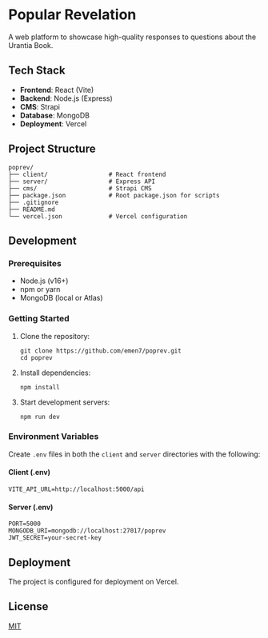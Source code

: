 # Popular Revelation

A web platform to showcase high-quality responses to questions about the Urantia Book.

## Tech Stack

- **Frontend**: React (Vite)
- **Backend**: Node.js (Express)
- **CMS**: Strapi
- **Database**: MongoDB
- **Deployment**: Vercel

## Project Structure

```
poprev/
├── client/                 # React frontend
├── server/                 # Express API
├── cms/                    # Strapi CMS
├── package.json            # Root package.json for scripts
├── .gitignore
├── README.md
└── vercel.json             # Vercel configuration
```

## Development

### Prerequisites

- Node.js (v16+)
- npm or yarn
- MongoDB (local or Atlas)

### Getting Started

1. Clone the repository:

   ```
   git clone https://github.com/emen7/poprev.git
   cd poprev
   ```

2. Install dependencies:

   ```
   npm install
   ```

3. Start development servers:
   ```
   npm run dev
   ```

### Environment Variables

Create `.env` files in both the `client` and `server` directories with the following:

#### Client (.env)

```
VITE_API_URL=http://localhost:5000/api
```

#### Server (.env)

```
PORT=5000
MONGODB_URI=mongodb://localhost:27017/poprev
JWT_SECRET=your-secret-key
```

## Deployment

The project is configured for deployment on Vercel.

## License

[MIT](LICENSE)
